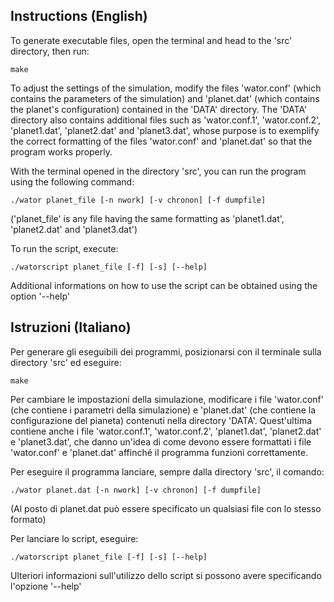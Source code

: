 
## Instructions (English)

To generate executable files, open the terminal and head to the 'src' directory, then run:

	make
	
	
To adjust the settings of the simulation, modify the files 'wator.conf' (which contains the parameters of the simulation) and 'planet.dat' (which contains the planet's configuration) contained in the 'DATA' directory. 
The 'DATA' directory also contains additional files such as 'wator.conf.1', 'wator.conf.2', 'planet1.dat', 'planet2.dat' and 'planet3.dat', whose purpose is to exemplify the correct formatting of the files 'wator.conf' and 'planet.dat' so that the program works properly.
	
	
With the terminal opened in the directory 'src', you can run the program using the following command:

	./wator planet_file [-n nwork] [-v chronon] [-f dumpfile]
	
('planet_file' is any file having the same formatting as 'planet1.dat', 'planet2.dat' and 'planet3.dat')


To run the script, execute:

	./watorscript planet_file [-f] [-s] [--help]
	
Additional informations on how to use the script can be obtained using the option '--help'



## Istruzioni (Italiano)

Per generare gli eseguibili dei programmi, posizionarsi con il terminale sulla directory 'src' ed eseguire:

	make
	
Per cambiare le impostazioni della simulazione, modificare i file 'wator.conf' (che contiene i parametri 
della simulazione) e 'planet.dat' (che contiene la configurazione del pianeta) contenuti
nella directory 'DATA'. Quest'ultima contiene anche i file 'wator.conf.1', 'wator.conf.2', 'planet1.dat',
'planet2.dat' e 'planet3.dat', che danno un'idea di come devono essere formattati i file 
'wator.conf' e 'planet.dat' affinché il programma funzioni correttamente.

Per eseguire il programma lanciare, sempre dalla directory 'src', il comando:

	./wator planet.dat [-n nwork] [-v chronon] [-f dumpfile]
	
(Al posto di planet.dat può essere specificato un qualsiasi file con lo stesso formato)

Per lanciare lo script, eseguire:

	./watorscript planet_file [-f] [-s] [--help]
	
Ulteriori informazioni sull'utilizzo dello script si possono avere specificando l'opzione '--help'


